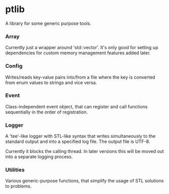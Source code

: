 # ptlib

A library for some generic purpose tools.

### Array

Currently just a wrapper around 'std::vector'. It's only good for setting up dependencies for custom memory management features added later.

### Config

Writes/reads key-value pairs into/from a file where the key is converted from enum values to strings and vice versa.


### Event

Class-independent event object, that can register and call functions sequentially in the order of registration.

### Logger

A 'tee'-like logger with STL-like syntax that writes simultaneously to the standard output and into a specified log file. The output file is UTF-8.

Currently it blocks the calling thread.
In later versions this will be moved out into a separate logging process.

### Utilities

Various generic-purpose functions, that simplify the usage of STL solutions to problems.

